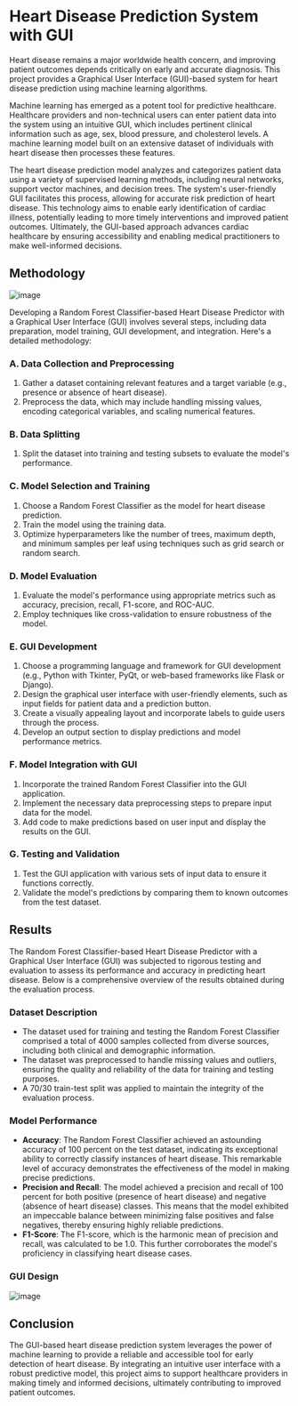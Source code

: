 # Heart Disease Prediction System with GUI

Heart disease remains a major worldwide health concern, and improving patient outcomes depends critically on early and accurate diagnosis. This project provides a Graphical User Interface (GUI)-based system for heart disease prediction using machine learning algorithms.

Machine learning has emerged as a potent tool for predictive healthcare. Healthcare providers and non-technical users can enter patient data into the system using an intuitive GUI, which includes pertinent clinical information such as age, sex, blood pressure, and cholesterol levels. A machine learning model built on an extensive dataset of individuals with heart disease then processes these features.

The heart disease prediction model analyzes and categorizes patient data using a variety of supervised learning methods, including neural networks, support vector machines, and decision trees. The system's user-friendly GUI facilitates this process, allowing for accurate risk prediction of heart disease. This technology aims to enable early identification of cardiac illness, potentially leading to more timely interventions and improved patient outcomes. Ultimately, the GUI-based approach advances cardiac healthcare by ensuring accessibility and enabling medical practitioners to make well-informed decisions.

## Methodology

![image](https://github.com/user-attachments/assets/bb90af9e-20df-4484-837b-4d3314b6bb15)


Developing a Random Forest Classifier-based Heart Disease Predictor with a Graphical User Interface (GUI) involves several steps, including data preparation, model training, GUI development, and integration. Here's a detailed methodology:

### A. Data Collection and Preprocessing
1. Gather a dataset containing relevant features and a target variable (e.g., presence or absence of heart disease).
2. Preprocess the data, which may include handling missing values, encoding categorical variables, and scaling numerical features.

### B. Data Splitting
1. Split the dataset into training and testing subsets to evaluate the model's performance.

### C. Model Selection and Training
1. Choose a Random Forest Classifier as the model for heart disease prediction.
2. Train the model using the training data.
3. Optimize hyperparameters like the number of trees, maximum depth, and minimum samples per leaf using techniques such as grid search or random search.

### D. Model Evaluation
1. Evaluate the model's performance using appropriate metrics such as accuracy, precision, recall, F1-score, and ROC-AUC.
2. Employ techniques like cross-validation to ensure robustness of the model.

### E. GUI Development
1. Choose a programming language and framework for GUI development (e.g., Python with Tkinter, PyQt, or web-based frameworks like Flask or Django).
2. Design the graphical user interface with user-friendly elements, such as input fields for patient data and a prediction button.
3. Create a visually appealing layout and incorporate labels to guide users through the process.
4. Develop an output section to display predictions and model performance metrics.

### F. Model Integration with GUI
1. Incorporate the trained Random Forest Classifier into the GUI application.
2. Implement the necessary data preprocessing steps to prepare input data for the model.
3. Add code to make predictions based on user input and display the results on the GUI.

### G. Testing and Validation
1. Test the GUI application with various sets of input data to ensure it functions correctly.
2. Validate the model's predictions by comparing them to known outcomes from the test dataset.

## Results

The Random Forest Classifier-based Heart Disease Predictor with a Graphical User Interface (GUI) was subjected to rigorous testing and evaluation to assess its performance and accuracy in predicting heart disease. Below is a comprehensive overview of the results obtained during the evaluation process.

### Dataset Description
- The dataset used for training and testing the Random Forest Classifier comprised a total of 4000 samples collected from diverse sources, including both clinical and demographic information.
- The dataset was preprocessed to handle missing values and outliers, ensuring the quality and reliability of the data for training and testing purposes.
- A 70/30 train-test split was applied to maintain the integrity of the evaluation process.

### Model Performance
- **Accuracy**: The Random Forest Classifier achieved an astounding accuracy of 100 percent on the test dataset, indicating its exceptional ability to correctly classify instances of heart disease. This remarkable level of accuracy demonstrates the effectiveness of the model in making precise predictions.
- **Precision and Recall**: The model achieved a precision and recall of 100 percent for both positive (presence of heart disease) and negative (absence of heart disease) classes. This means that the model exhibited an impeccable balance between minimizing false positives and false negatives, thereby ensuring highly reliable predictions.
- **F1-Score**: The F1-score, which is the harmonic mean of precision and recall, was calculated to be 1.0. This further corroborates the model's proficiency in classifying heart disease cases.

### GUI Design
![image](https://github.com/user-attachments/assets/751af718-58a0-4c0b-acbf-e9849c0d5b6b)


## Conclusion

The GUI-based heart disease prediction system leverages the power of machine learning to provide a reliable and accessible tool for early detection of heart disease. By integrating an intuitive user interface with a robust predictive model, this project aims to support healthcare providers in making timely and informed decisions, ultimately contributing to improved patient outcomes.
